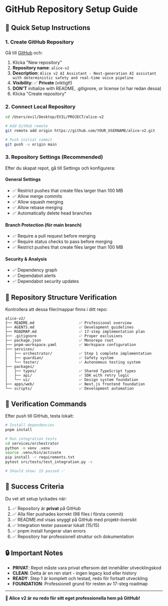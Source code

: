 # GitHub Repository Setup Guide

## 🚀 Quick Setup Instructions

### 1. Create GitHub Repository
Gå till [GitHub](https://github.com) och:

1. Klicka "New repository"
2. **Repository name**: `alice-v2`
3. **Description**: `Alice v2 AI Assistant - Next-generation AI assistant with deterministic safety and real-time voice pipeline`
4. **Visibility**: ✅ **Private** (viktigt!)
5. **DON'T** initialize with README, .gitignore, or license (vi har redan dessa)
6. Klicka "Create repository"

### 2. Connect Local Repository

```bash
cd /Users/evil/Desktop/EVIL/PROJECT/alice-v2

# Add GitHub remote
git remote add origin https://github.com/YOUR_USERNAME/alice-v2.git

# Push initial commit
git push -u origin main
```

### 3. Repository Settings (Recommended)

Efter du skapat repot, gå till Settings och konfigurera:

#### General Settings
- ✅ Restrict pushes that create files larger than 100 MB
- ✅ Allow merge commits
- ✅ Allow squash merging
- ✅ Allow rebase merging
- ✅ Automatically delete head branches

#### Branch Protection (för main branch)
- ✅ Require a pull request before merging
- ✅ Require status checks to pass before merging
- ✅ Restrict pushes that create files larger than 100 MB

#### Security & Analysis
- ✅ Dependency graph
- ✅ Dependabot alerts
- ✅ Dependabot security updates

## 📂 Repository Structure Verification

Kontrollera att dessa filer/mappar finns i ditt repo:

```
alice-v2/
├── README.md                    ✅ Professional overview
├── AGENTS.md                    ✅ Development guidelines  
├── ROADMAP.md                   ✅ 17-step implementation plan
├── .gitignore                   ✅ Proper exclusions
├── package.json                 ✅ Monorepo root
├── pnpm-workspace.yaml          ✅ Workspace configuration
├── services/
│   ├── orchestrator/            ✅ Step 1 complete implementation
│   ├── guardian/                ✅ Safety system
│   └── tester/                  ✅ Autonomous testing system
├── packages/
│   ├── types/                   ✅ Shared TypeScript types
│   ├── api/                     ✅ SDK with retry logic
│   └── ui/                      ✅ Design system foundation
├── apps/web/                    ✅ Next.js frontend foundation
└── scripts/                     ✅ Development automation
```

## 🧪 Verification Commands

Efter push till GitHub, testa lokalt:

```bash
# Install dependencies
pnpm install

# Run integration tests
cd services/orchestrator
python -m venv .venv
source .venv/bin/activate
pip install -r requirements.txt
pytest src/tests/test_integration.py -v

# Should show: 15 passed ✅
```

## 🎯 Success Criteria

Du vet att setup lyckades när:

1. ✅ Repository är **privat** på GitHub
2. ✅ Alla filer pushades korrekt (98 files i första commit)
3. ✅ README.md visas snyggt på GitHub med projekt-översikt
4. ✅ Integration tester passerar lokalt (15/15)
5. ✅ pnpm install fungerar utan errors
6. ✅ Repository har professionell struktur och dokumentation

## 🔒 Important Notes

- **PRIVAT**: Repot måste vara privat eftersom det innehåller utvecklingskod
- **CLEAN**: Detta är en ren start - ingen legacy kod eller history
- **READY**: Step 1 är komplett och testad, redo för fortsatt utveckling
- **FOUNDATION**: Professionell grund för resten av 17-steg roadmap

---

**🤖 Alice v2 är nu redo för sitt eget professionella hem på GitHub!**